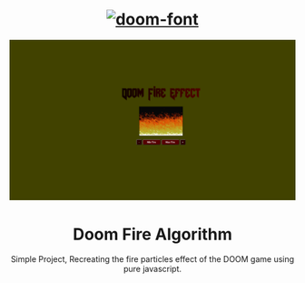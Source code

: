 


<h1 align="center" >
  <a href="https://fontmeme.com/doom-font/"><img src="https://fontmeme.com/permalink/211015/70899727f7c97240063c5f4d37356491.png" alt="doom-font" border="0" left="60"    ></a></h1>

<p align="center">
  <a href="">
    <img src=".github/Doomfire.gif" width="800">
  </a>
</p>


<h1 align="center"> Doom Fire Algorithm</h1>

<p align="center">Simple Project, Recreating the fire particles effect of the DOOM game using pure javascript.</p>

